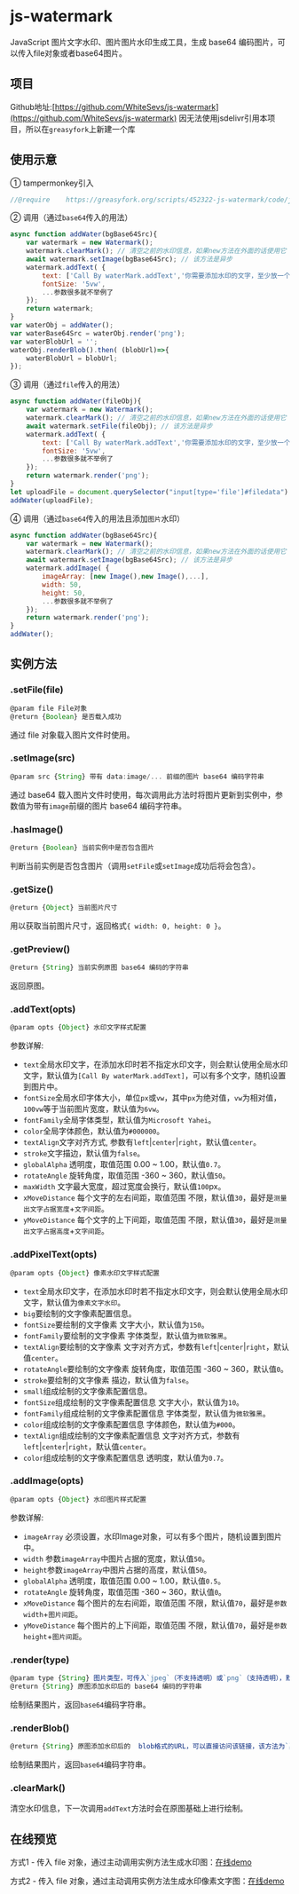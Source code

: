 # js-watermark

JavaScript 图片文字水印、图片图片水印生成工具，生成 base64 编码图片，可以传入file对象或者base64图片。

## 项目

Github地址:[https://github.com/WhiteSevs/js-watermark](https://github.com/WhiteSevs/js-watermark)
因无法使用jsdelivr引用本项目，所以在`greasyfork`上新建一个库

## 使用示意

① tampermonkey引入

```JavaScript
//@require    https://greasyfork.org/scripts/452322-js-watermark/code/js-watermark.js
```

② 调用（通过`base64`传入的用法）

```JavaScript
async function addWater(bgBase64Src){
    var watermark = new Watermark();
    watermark.clearMark(); // 清空之前的水印信息，如果new方法在外面的话使用它
    await watermark.setImage(bgBase64Src); // 该方法是异步
    watermark.addText( {
        text: ['Call By waterMark.addText','你需要添加水印的文字，至少放一个'],
        fontSize: '5vw',
        ...参数很多就不举例了
    });
    return watermark;
}
var waterObj = addWater();
var waterBase64Src = waterObj.render('png');
var waterBlobUrl = '';
waterObj.renderBlob().then( (blobUrl)=>{
    waterBlobUrl = blobUrl;
});
```

③ 调用（通过`file`传入的用法）

```JavaScript
async function addWater(fileObj){
    var watermark = new Watermark();
    watermark.clearMark(); // 清空之前的水印信息，如果new方法在外面的话使用它
    await watermark.setFile(fileObj); // 该方法是异步
    watermark.addText( {
        text: ['Call By waterMark.addText','你需要添加水印的文字，至少放一个'],
        fontSize: '5vw',
        ...参数很多就不举例了
    });
    return watermark.render('png');
}
let uploadFile = document.querySelector("input[type='file']#filedata").files[0]; // 页面中file控件中的files对象数组中的一个文件
addWater(uploadFile);

```

④ 调用（通过`base64`传入的用法且添加`图片`水印）

```JavaScript
async function addWater(bgBase64Src){
    var watermark = new Watermark();
    watermark.clearMark(); // 清空之前的水印信息，如果new方法在外面的话使用它
    await watermark.setImage(bgBase64Src); // 该方法是异步
    watermark.addImage( {
        imageArray: [new Image(),new Image(),...],
        width: 50,
        height: 50,
        ...参数很多就不举例了
    });
    return watermark.render('png');
}
addWater();

```
  
## 实例方法

### .setFile(file)

```js
@param file File对象
@return {Boolean} 是否载入成功 
```

通过 file 对象载入图片文件时使用。

### .setImage(src)

```js
@param src {String} 带有 data:image/... 前缀的图片 base64 编码字符串
```

通过 base64 载入图片文件时使用，每次调用此方法时将图片更新到实例中，参数值为带有`image`前缀的图片 base64 编码字符串。

### .hasImage()

```js
@return {Boolean} 当前实例中是否包含图片
```

判断当前实例是否包含图片（调用`setFile`或`setImage`成功后将会包含）。

### .getSize()

```js
@return {Object} 当前图片尺寸 
```

用以获取当前图片尺寸，返回格式`{ width: 0, height: 0 }`。

### .getPreview()

```js
@return {String} 当前实例原图 base64 编码的字符串
```

返回原图。

### .addText(opts)

```js
@param opts {Object} 水印文字样式配置
```

参数详解:

* `text`全局水印文字，在添加水印时若不指定水印文字，则会默认使用全局水印文字，默认值为`[Call By waterMark.addText]`，可以有多个文字，随机设置到图片中。
* `fontSize`全局水印字体大小，单位`px`或`vw`，其中`px`为绝对值，`vw`为相对值，`100vw`等于当前图片宽度，默认值为`6vw`。
* `fontFamily`全局字体类型，默认值为`Microsoft Yahei`。
* `color`全局字体颜色，默认值为`#000000`。
* `textAlign`文字对齐方式, 参数有`left`|`center`|`right`，默认值`center`。
* `stroke`文字描边，默认值为`false`。
* `globalAlpha` 透明度，取值范围 0.00 ~ 1.00，默认值`0.7`。
* `rotateAngle` 旋转角度，取值范围 -360 ~ 360，默认值`50`。
* `maxWidth` 文字最大宽度，超过宽度会换行，默认值`100`px。
* `xMoveDistance` 每个文字的左右间距，取值范围 不限，默认值`30`，最好是`测量出文字占据宽度`+`文字间距`。
* `yMoveDistance` 每个文字的上下间距，取值范围 不限，默认值`30`，最好是`测量出文字占据高度`+`文字间距`。

### .addPixelText(opts)

```js
@param opts {Object} 像素水印文字样式配置
```

* `text`全局水印文字，在添加水印时若不指定水印文字，则会默认使用全局水印文字，默认值为`像素文字水印`。
* `big`要绘制的文字像素配置信息。
* `fontSize`要绘制的文字像素 文字大小，默认值为`150`。
* `fontFamily`要绘制的文字像素 字体类型，默认值为`微软雅黑`。
* `textAlign`要绘制的文字像素 文字对齐方式，参数有`left`|`center`|`right`，默认值`center`。
* `rotateAngle`要绘制的文字像素 旋转角度，取值范围 -360 ~ 360，默认值`0`。
* `stroke`要绘制的文字像素 描边，默认值为`false`。
* `small`组成绘制的文字像素配置信息。
* `fontSize`组成绘制的文字像素配置信息 文字大小，默认值为`10`。
* `fontFamily`组成绘制的文字像素配置信息 字体类型，默认值为`微软雅黑`。
* `color`组成绘制的文字像素配置信息 字体颜色，默认值为`#000`。
* `textAlign`组成绘制的文字像素配置信息 文字对齐方式，参数有`left`|`center`|`right`，默认值`center`。
* `color`组成绘制的文字像素配置信息 透明度，默认值为`0.7`。

### .addImage(opts)

```js
@param opts {Object} 水印图片样式配置
```

参数详解:

* `imageArray` 必须设置，水印Image对象，可以有多个图片，随机设置到图片中。
* `width` 参数`imageArray`中图片占据的宽度，默认值`50`。
* `height`参数`imageArray`中图片占据的高度，默认值`50`。
* `globalAlpha` 透明度，取值范围 0.00 ~ 1.00，默认值`0.5`。
* `rotateAngle` 旋转角度，取值范围 -360 ~ 360，默认值`0`。
* `xMoveDistance` 每个图片的左右间距，取值范围 不限，默认值`70`，最好是`参数width`+`图片间距`。
* `yMoveDistance` 每个图片的上下间距，取值范围 不限，默认值`70`，最好是`参数height`+`图片间距`。

### .render(type)

```js
@param type {String} 图片类型，可传入`jpeg`（不支持透明）或`png`（支持透明），默认为`jpeg`。
@return {String} 原图添加水印后的 base64 编码的字符串
```

绘制结果图片，返回`base64`编码字符串。

### .renderBlob()

```js
@return {String} 原图添加水印后的  blob格式的URL，可以直接访问该链接，该方法为`异步`，需要同步请用`await`或者`then`
```

绘制结果图片，返回`base64`编码字符串。

### .clearMark()

清空水印信息，下一次调用`addText`方法时会在原图基础上进行绘制。

## 在线预览

方式1 - 传入 file 对象，通过主动调用实例方法生成水印图：[在线demo](https://WhiteSevs.github.io/js-watermark/demo/example1.html)

方式2 - 传入 file 对象，通过主动调用实例方法生成水印像素文字图：[在线demo](https://WhiteSevs.github.io/js-watermark/demo/example2.html)
